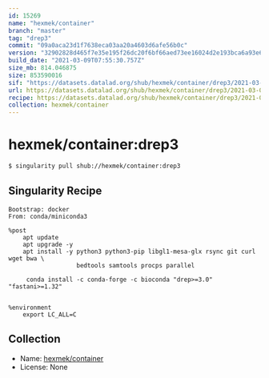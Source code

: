 ```yaml
---
id: 15269
name: "hexmek/container"
branch: "master"
tag: "drep3"
commit: "09a0aca23d1f7638eca03aa20a4603d6afe56b0c"
version: "32902828d465f7e35e195f26dc20f6bf66aed73ee16024d2e193bca6a93e6367"
build_date: "2021-03-09T07:55:30.757Z"
size_mb: 814.046875
size: 853590016
sif: "https://datasets.datalad.org/shub/hexmek/container/drep3/2021-03-09-09a0aca2-32902828/32902828d465f7e35e195f26dc20f6bf66aed73ee16024d2e193bca6a93e6367.sif"
url: https://datasets.datalad.org/shub/hexmek/container/drep3/2021-03-09-09a0aca2-32902828/
recipe: https://datasets.datalad.org/shub/hexmek/container/drep3/2021-03-09-09a0aca2-32902828/Singularity
collection: hexmek/container
---
```


# hexmek/container:drep3

```bash
$ singularity pull shub://hexmek/container:drep3
```

## Singularity Recipe

```singularity
Bootstrap: docker
From: conda/miniconda3

%post
    apt update
    apt upgrade -y
    apt install -y python3 python3-pip libgl1-mesa-glx rsync git curl wget bwa \
                   bedtools samtools procps parallel

     conda install -c conda-forge -c bioconda "drep>=3.0" "fastani>=1.32"


%environment
    export LC_ALL=C
```

## Collection

 - Name: [hexmek/container](https://github.com/hexmek/container)
 - License: None

